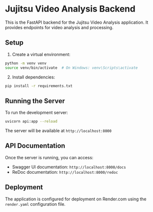 # Jujitsu Video Analysis Backend

This is the FastAPI backend for the Jujitsu Video Analysis application. It provides endpoints for video analysis and processing.

## Setup

1. Create a virtual environment:

```bash
python -m venv venv
source venv/bin/activate  # On Windows: venv\Scripts\activate
```

2. Install dependencies:

```bash
pip install -r requirements.txt
```

## Running the Server

To run the development server:

```bash
uvicorn api:app --reload
```

The server will be available at `http://localhost:8000`

## API Documentation

Once the server is running, you can access:

- Swagger UI documentation: `http://localhost:8000/docs`
- ReDoc documentation: `http://localhost:8000/redoc`

## Deployment

The application is configured for deployment on Render.com using the `render.yaml` configuration file.
